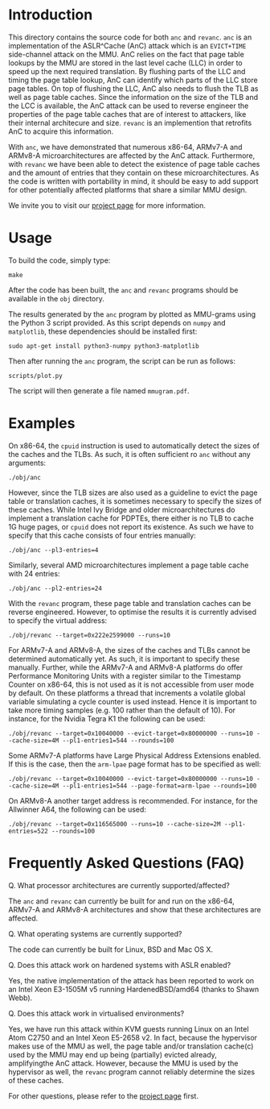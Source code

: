 Introduction
============

This directory contains the source code for both `anc` and `revanc`. `anc` is an implementation
of the ASLR^Cache (AnC) attack which is an `EVICT+TIME` side-channel attack on the MMU. AnC
relies on the fact that page table lookups by the MMU are stored in the last level cache (LLC) in
order to speed up the next required translation. By flushing parts of the LLC and timing the page
table lookup, AnC can identify which parts of the LLC store page tables. On top of flushing the
LLC, AnC also needs to flush the TLB as well as page table caches. Since the information on the
size of the TLB and the LCC is available, the AnC attack can be used to reverse engineer the
properties of the page table caches that are of interest to attackers, like their internal
architecure and size. `revanc` is an implemention that retrofits AnC to acquire this information.

With `anc`, we have demonstrated that numerous x86-64, ARMv7-A and ARMv8-A microarchitectures are
affected by the AnC attack. Furthermore, with `revanc` we have been able to detect the existence
of page table caches and the amount of entries that they contain on these microarchitectures. As
the code is written with portability in mind, it should be easy to add support for other
potentially affected platforms that share a similar MMU design.

We invite you to visit our [project page](https://www.vusec.net/projects/anc/) for more information.

Usage
=====

To build the code, simply type:

	make

After the code has been built, the `anc` and `revanc` programs should be available in the `obj`
directory.

The results generated by the `anc` program by plotted as MMU-grams using the Python 3 script
provided. As this script depends on `numpy` and `matplotlib`, these dependencies should be
installed first:

	sudo apt-get install python3-numpy python3-matplotlib

Then after running the `anc` program, the script can be run as follows:

	scripts/plot.py

The script will then generate a file named `mmugram.pdf`.

Examples
========

On x86-64, the `cpuid` instruction is used to automatically detect the sizes of the caches and the
TLBs. As such, it is often sufficient ro `anc` without any arguments:

	./obj/anc

However, since the TLB sizes are also used as a guideline to evict the page table or translation
caches, it is sometimes necessary to specify the sizes of these caches. While Intel Ivy Bridge and
older microarchitectures do implement a translation cache for PDPTEs, there either is no TLB to
cache 1G huge pages, or `cpuid` does not report its existence. As such we have to specify that this
cache consists of four entries manually:

	./obj/anc --pl3-entries=4

Similarly, several AMD microarchitectures implement a page table cache with 24 entries:

	./obj/anc --pl2-entries=24

With the `revanc` program, these page table and translation caches can be reverse engineered.
However, to optimise the results it is currently advised to specify the virtual address:

	./obj/revanc --target=0x222e2599000 --runs=10

For ARMv7-A and ARMv8-A, the sizes of the caches and TLBs cannot be determined automatically yet.
As such, it is important to specify these manually. Further, while the ARMv7-A and ARMv8-A
platforms do offer Performance Monitoring Units with a register similar to the Timestamp Counter on
x86-64, this is not used as it is not accessible from user mode by default. On these platforms a
thread that increments a volatile global variable simulating a cycle counter is used instead. Hence
it is important to take more timing samples (e.g. 100 rather than the default of 10). For instance,
for the Nvidia Tegra K1 the following can be used:

	./obj/revanc --target=0x10040000 --evict-target=0x80000000 --runs=10 --cache-size=4M --pl1-entries1=544 --rounds=100

Some ARMv7-A platforms have Large Physical Address Extensions enabled. If this is the case, then
the `arm-lpae` page format has to be specified as well:

	./obj/revanc --target=0x10040000 --evict-target=0x80000000 --runs=10 --cache-size=4M --pl1-entries1=544 --page-format=arm-lpae --rounds=100

On ARMv8-A another target address is recommended. For instance, for the Allwinner A64, the
following can be used:

	./obj/revanc --target=0x116565000 --runs=10 --cache-size=2M --pl1-entries=522 --rounds=100

Frequently Asked Questions (FAQ)
================================

Q. What processor architectures are currently supported/affected?

The `anc` and `revanc` can currently be built for and run on the x86-64, ARMv7-A and ARMv8-A
architectures and show that these architectures are affected.

Q. What operating systems are currently supported?

The code can currently be built for Linux, BSD and Mac OS X.

Q. Does this attack work on hardened systems with ASLR enabled?

Yes, the native implementation of the attack has been reported to work on an Intel Xeon E3-1505M v5
running HardenedBSD/amd64 (thanks to Shawn Webb).

Q. Does this attack work in virtualised environments?

Yes, we have run this attack within KVM guests running Linux on an Intel Atom C2750 and an Intel
Xeon E5-2658 v2. In fact, because the hypervisor makes use of the MMU as well, the page table
and/or translation cache(c) used by the MMU may end up being (partially) evicted already,
amplifyingthe AnC attack. However, because the MMU is used by the hypervisor as well, the `revanc`
program cannot reliably determine the sizes of these caches.

For other questions, please refer to the [project page](https://www.vusec.net/projects/anc/) first.
